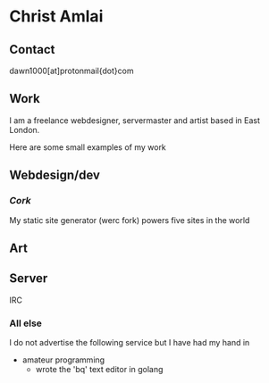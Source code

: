 # Christ Amlai

## Contact

dawn1000[at]protonmail{dot}com 

## Work

I am a freelance webdesigner, servermaster and artist based in East London.

Here are some small examples of my work

## Webdesign/dev

### _Cork_

My static site generator (werc fork) powers five sites in the world

## Art

## Server

IRC

### All else

I do not advertise the following service but I have had my hand in

- amateur programming
	- wrote the 'bq' text editor in golang
